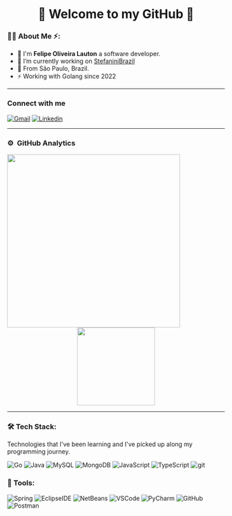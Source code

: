 # <div align="center">:wave: **Welcome to my GitHub** :rocket:</div>


### :raising_hand_man: About Me :zap::

* :wave: I'm **Felipe Oliveira Lauton** a software developer.
* 🔭 I’m currently working on [StefaniniBrazil](https://stefanini.com/pt-br/)
* :pushpin: From São Paulo, Brazil.
* ⚡ Working with Golang since 2022


---


###  Connect with me

[![Gmail](https://img.shields.io/badge/-Gmail-D14836?style=flat&logo=Gmail&logoColor=white&link=felipelauton021@gmail.com)](https://felipelauton021@gmail.com)
[![Linkedin](https://img.shields.io/badge/-LinkedIn-blue?style=flat&logo=Linkedin&logoColor=white&link=https://www.linkedin.com/in/felipeoliveiralauton/)](https://www.linkedin.com/in/felipeoliveiralauton/)


---



### ⚙️ &nbsp;GitHub Analytics

<p align="center">
  <img align="left"  width="400px" src="https://github-readme-stats.vercel.app/api/top-langs/?username=FelipeLauton&layout=compact"/>
  <a href="https://github.com/FelipeLauton">
    <img height="180em" src="https://github-readme-stats-eight-theta.vercel.app/api?username=FelipeLauton&show_icons=true&theme=algolia&include_all_commits=true&count_private=true"/>
  
  </a>
</p>


---



### 🛠 Tech Stack:
Technologies that I've been learning and I've picked up along my programming journey.
<p>
  <img alt="Go" src="https://img.shields.io/badge/-Go-00ADD8?style=flat-square&logo=Go&logoColor=white" />
  <img alt="Java" src="https://img.shields.io/badge/-Java-007396?style=flat-square&logo=Java&logoColor=white" />
  <img alt="MySQL" src="https://img.shields.io/badge/-MySQL-4479A1?style=flat-square&logo=MySQL&logoColor=white" />
  <img alt="MongoDB" src="https://img.shields.io/badge/-MongoDB-47A248?style=flat-square&logo=MongoDB&logoColor=white" />
  <img alt="JavaScript" src="https://img.shields.io/badge/-JavaScript-F7DF1E?style=flat-square&logo=JavaScript&logoColor=black" />
  <img alt="TypeScript" src="https://img.shields.io/badge/-TypeScript-007ACC?style=flat-square&logo=typescript&logoColor=white" />
  <img alt="git" src="https://img.shields.io/badge/-Git-F05032?style=flat-square&logo=git&logoColor=white" />
</p>


### 🧰 Tools:

![Spring](https://img.shields.io/badge/-Spring-6DB33F?&logo=spring&logoColor=FFFFFF) ![EclipseIDE](https://img.shields.io/badge/-Eclipse%20IDE-2C2255?&logo=eclipse%20IDE&logoColor=FFFFFF) ![NetBeans](https://img.shields.io/badge/-Apache%20NetBeans%20IDE-1B6AC6?&logo=apache%20NetBeans%20IDE&logoColor=FFFFFF) ![VSCode](https://img.shields.io/badge/-VSCode-007ACC?&logo=visual%20studio%20code&logoColor=FFFFFF) ![PyCharm](https://img.shields.io/badge/-PyCharm-000000?&logo=pycharm&logoColor=FFFFFF) ![GitHub](https://img.shields.io/badge/-GitHub-181717?&logo=GitHub&logoColor=FFFFFF) ![Postman](https://img.shields.io/badge/-Postman-FF6C37?&logo=postman&logoColor=FFFFFF)
